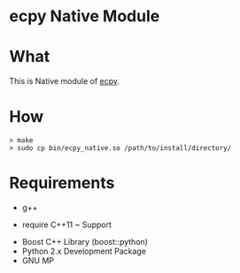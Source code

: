 ecpy Native Module
====================

# What
This is Native module of [ecpy](https://github.com/elliptic-shiho/ecpy/).

# How

```
> make
> sudo cp bin/ecpy_native.so /path/to/install/directory/
```

# Requirements
* g++
 - require C++11 ~ Support
* Boost C++ Library (boost::python)
* Python 2.x Development Package
* GNU MP
